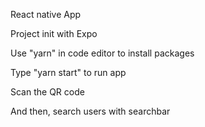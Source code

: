 React native App

Project init with Expo

Use "yarn" in code editor to install packages

Type "yarn start" to run app

Scan the QR code

And then, search users with searchbar
